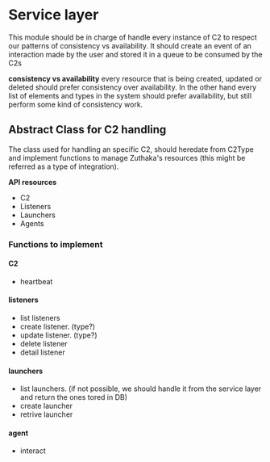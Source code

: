 # Service layer
This module should be in charge of handle every instance of C2 to respect our patterns of consistency vs availability. It should create an event of an interaction made by the user and stored it in a queue to be consumed by the C2s

**consistency vs availability** every resource that is being created, updated or deleted should prefer consistency over availability. In the other hand every list of elements and types in the system should prefer availability, but still perform some kind of consistency work. 


## Abstract Class for C2 handling

The class used for handling an specific C2, should heredate from C2Type and implement functions to manage Zuthaka's resources (this might be referred as a type of integration). 

**API resources** 
* C2
* Listeners
* Launchers
* Agents

### Functions to implement 
#### C2
* heartbeat
#### listeners
* list listeners
* create listener. (type?)
* update listener. (type?)
* delete listener
* detail listener
#### launchers
* list launchers. (if not possible, we should handle it from the service layer and return the ones tored in DB)
* create launcher
* retrive launcher
#### agent
* interact
